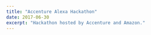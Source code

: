 ```yaml
---
title: "Accenture Alexa Hackathon"
date: 2017-06-30
excerpt: "Hackathon hosted by Accenture and Amazon."
---
```


